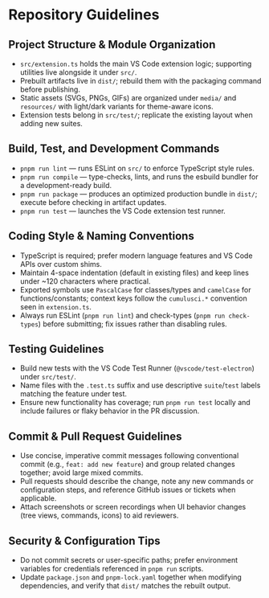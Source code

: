 # Repository Guidelines

## Project Structure & Module Organization
- `src/extension.ts` holds the main VS Code extension logic; supporting utilities live alongside it under `src/`.
- Prebuilt artifacts live in `dist/`; rebuild them with the packaging command before publishing.
- Static assets (SVGs, PNGs, GIFs) are organized under `media/` and `resources/` with light/dark variants for theme-aware icons.
- Extension tests belong in `src/test/`; replicate the existing layout when adding new suites.

## Build, Test, and Development Commands
- `pnpm run lint` — runs ESLint on `src/` to enforce TypeScript style rules.
- `pnpm run compile` — type-checks, lints, and runs the esbuild bundler for a development-ready build.
- `pnpm run package` — produces an optimized production bundle in `dist/`; execute before checking in artifact updates.
- `pnpm run test` — launches the VS Code extension test runner.

## Coding Style & Naming Conventions
- TypeScript is required; prefer modern language features and VS Code APIs over custom shims.
- Maintain 4-space indentation (default in existing files) and keep lines under ~120 characters where practical.
- Exported symbols use `PascalCase` for classes/types and `camelCase` for functions/constants; context keys follow the `cumulusci.*` convention seen in `extension.ts`.
- Always run ESLint (`pnpm run lint`) and check-types (`pnpm run check-types`) before submitting; fix issues rather than disabling rules.

## Testing Guidelines
- Build new tests with the VS Code Test Runner (`@vscode/test-electron`) under `src/test/`.
- Name files with the `.test.ts` suffix and use descriptive `suite`/`test` labels matching the feature under test.
- Ensure new functionality has coverage; run `pnpm run test` locally and include failures or flaky behavior in the PR discussion.

## Commit & Pull Request Guidelines
- Use concise, imperative commit messages following conventional commit (e.g., `feat: add new feature`) and group related changes together; avoid large mixed commits.
- Pull requests should describe the change, note any new commands or configuration steps, and reference GitHub issues or tickets when applicable.
- Attach screenshots or screen recordings when UI behavior changes (tree views, commands, icons) to aid reviewers.

## Security & Configuration Tips
- Do not commit secrets or user-specific paths; prefer environment variables for credentials referenced in `pnpm run` scripts.
- Update `package.json` and `pnpm-lock.yaml` together when modifying dependencies, and verify that `dist/` matches the rebuilt output.
